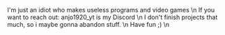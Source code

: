 I'm just an idiot who makes useless programs and video games \n
If you want to reach out: anjo1920_yt is my Discord \n
I don't finish projects that much, so i maybe gonna abandon stuff. \n
Have fun ;) \n
